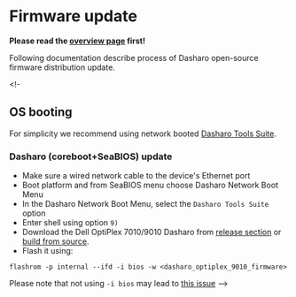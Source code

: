 # Firmware update

**Please read the [overview page](../overview.md) first!**

Following documentation describe process of Dasharo open-source firmware
distribution update.

<!-

## OS booting

For simplicity we recommend using network booted
[Dasharo Tools Suite](https://docs.dasharo.com/dasharo-tools-suite/overview).

### Dasharo (coreboot+SeaBIOS) update

* Make sure a wired network cable to the device's Ethernet port
* Boot platform and from SeaBIOS menu choose Dasharo Network Boot Menu
* In the Dasharo Network Boot Menu, select the `Dasharo Tools Suite` option
* Enter shell using option `9)`
* Download the Dell OptiPlex 7010/9010 Dasharo from
  [release section](releases.md#binaries) or
  [build from source](building-manual.md).
* Flash it using:

```console
flashrom -p internal --ifd -i bios -w <dasharo_optiplex_9010_firmware>
```

Please note that not using `-i bios` may lead to
[this issue](faq.md#cpu-was-replaced-warm-reset-required-loop)
-->
